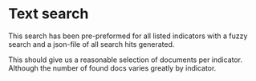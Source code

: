 
# Text search

This search has been pre-preformed for all listed indicators with a fuzzy search and a json-file of all search hits generated.

This should give us a reasonable selection of documents per indicator. Although the number of found docs varies greatly by indicator.
